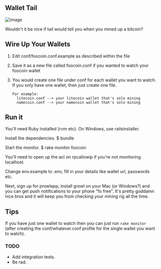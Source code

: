 ## Wallet Tail ##
![image](https://raw.github.com/squarism/wallet_tail/master/img/overview.png)

Wouldn't it be nice if tail would tell you when you mined up a bitcoin?


## Wire Up Your Wallets ##
1. Edit conf/foocoin.conf.example as described within the file
2. Save it as a new file called foocoin.conf if you wanted to watch your foocoin wallet
3. You would create one file under conf for each wallet you want to watch.  If you only have one wallet, then just create one file.

       For example:
         litecoin.conf --> your litecoin wallet that's solo mining
         namecoin.conf --> your namecoin wallet that's solo mining


## Run it ##
You'll need Ruby installed (rvm etc).  On Windows, use railsinstaller.

Install the dependencies.
    $ bundle

Start the monitor.
    $ rake monitor foocoin


You'll need to open up the acl on rpcallowip if you're not monitoring localhost.

Change env.example to .env, fill in your details like wallet url, passwords etc.

Next, sign up for prowlapp, install growl on your Mac (or Windows?) and you can get push notifications to your phone "fo free". It's pretty goddamn nice bros and it will keep you from checking your mining rig all the time.


## Tips ##

If you have just one wallet to watch then you can just run `rake monitor` (after creating the conf/whatever.conf profile for the single wallet you want to watch).


### TODO ###

- Add integration tests.
- Be rad.
